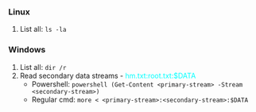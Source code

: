 ### Linux
1. List all: `ls -la`
### Windows
1. List all: `dir /r`
2. Read secondary data streams - <span style="color:aqua">hm.txt:root.txt:$DATA</span>
	*  Powershell: `powershell (Get-Content <primary-stream> -Stream <secondary-stream>)`
	*  Regular cmd:	`more < <primary-stream>:<secondary-stream>:$DATA`
